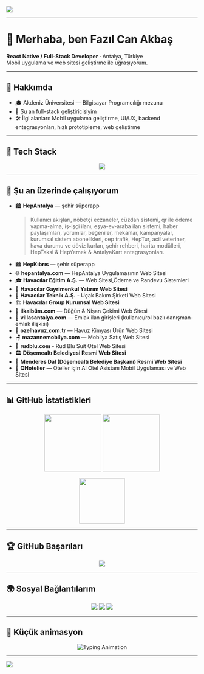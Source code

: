 <!-- Profil banner -->
<img src="https://capsule-render.vercel.app/api?type=waving&color=gradient&section=header&height=200&width=3000&text=👋Hey%20Im%20Fazıl%20Can%20Akbaş&fontAlignY=40&desc=React%20Native%20%7C%20Full-Stack%20Developer&descAlignY=60&descAlign=60"/>

---

# 👋 Merhaba, ben Fazıl Can Akbaş  

**React Native / Full-Stack Developer** · Antalya, Türkiye  
Mobil uygulama ve web sitesi geliştirme ile uğraşıyorum.

---

## 🚀 Hakkımda  
- 🎓 Akdeniz Üniversitesi — Bilgisayar Programcılığı mezunu  
- 💼 Şu an full-stack geliştiricisiyim  
- 🛠️ İlgi alanları: Mobil uygulama geliştirme, UI/UX, backend entegrasyonları, hızlı prototipleme, web geliştirme  

---

## 🧰 Tech Stack  

<p align="center">
  <img src="https://skillicons.dev/icons?i=react,native,js,ts,html,css,tailwind,nextjs,nodejs,express,nestjs,postgres,firebase,docker,git,figma,androidstudio,vscode&perline=8" />
</p>

---

## 🔭 Şu an üzerinde çalışıyorum  

- 🏙️ **HepAntalya** — şehir süperapp  
  > Kullanıcı akışları, nöbetçi eczaneler, cüzdan sistemi, qr ile ödeme yapma-alma, iş-işçi ilanı, eşya-ev-araba ilan sistemi, haber paylaşımları, yorumlar, beğeniler, mekanlar, kampanyalar, kurumsal sistem abonelikleri, cep trafik, HepTur, acil veteriner, hava durumu ve döviz kurları, şehir rehberi, harita modülleri, HepTaksi & HepYemek & AntalyaKart entegrasyonları.  
- 🏙️ **HepKıbrıs** — şehir süperapp  
- 🌐 **hepantalya.com** — HepAntalya Uygulamasının Web Sitesi  
- 🎓 **Havacılar Eğitim A.Ş.** — Web Sitesi,Ödeme ve Randevu Sistemleri  
- 🏢 **Havacılar Gayrimenkul Yatırım Web Sitesi**
- 🛫 **Havacılar Teknik A.Ş.** - Uçak Bakım Şirketi Web Sitesi
- 🏗️ **Havacılar Group Kurumsal Web Sitesi**  
- 💍 **ilkalbüm.com** — Düğün & Nişan Çekimi Web Sitesi  
- 🏡 **villasantalya.com** — Emlak ilan girişleri (kullanıcı/rol bazlı danışman-emlak ilişkisi)  
- 🧪 **ozelhavuz.com.tr** — Havuz Kimyası Ürün Web Sitesi  
- 🪑 **mazannemobilya.com** — Mobilya Satış Web Sitesi
- 🧳 **rudblu.com** - Rud Blu Suit Otel Web Sitesi
- 🏛️ **Döşemealtı Belediyesi Resmi Web Sitesi**  
- 👔 **Menderes Dal (Döşemealtı Belediye Başkanı) Resmi Web Sitesi**  
- 🏨 **QHotelier** — Oteller için AI Otel Asistanı Mobil Uygulaması ve Web Sitesi  

---

## 📊 GitHub İstatistikleri  

<p align="center">
  <img src="https://github-readme-stats.vercel.app/api?username=fazilcanakbas&show_icons=true&theme=tokyonight" height="150" />
  <img src="https://github-readme-streak-stats.herokuapp.com/?user=fazilcanakbas&theme=tokyonight" height="150" />
</p>

<p align="center">
  <img src="https://github-readme-stats.vercel.app/api/top-langs/?username=fazilcanakbas&layout=compact&theme=tokyonight" height="120" />
</p>

---

## 🏆 GitHub Başarıları  

<p align="center">
  <img src="https://github-profile-trophy.vercel.app/?username=fazilcanakbas&theme=dracula&margin-w=10&no-frame=true" />
</p>

---

## 🌍 Sosyal Bağlantılarım  

<p align="center">
  <a href="mailto:fazilcan@example.com"><img src="https://img.shields.io/badge/Email-D14836?style=flat&logo=gmail&logoColor=white"/></a>
  <a href="https://www.linkedin.com/in/fazilcanakbas"><img src="https://img.shields.io/badge/LinkedIn-0077B5?style=flat&logo=linkedin&logoColor=white"/></a>
  <a href="https://instagram.com/fazilcanakbas"><img src="https://img.shields.io/badge/Instagram-E4405F?style=flat&logo=instagram&logoColor=white"/></a>
</p>

---

## 🧩 Küçük animasyon  

<p align="center">
  <img src="https://readme-typing-svg.herokuapp.com?font=Fira+Code&size=20&pause=1000&color=6A5ACD&center=true&vCenter=true&width=500&lines=React+Native+Developer;Full+Stack+Mobile+Engineer;UI%2FUX+Lover;Always+Learning+🚀" alt="Typing Animation" />
</p>

---

<img src="https://capsule-render.vercel.app/api?type=waving&color=gradient&height=120&section=footer"/>
